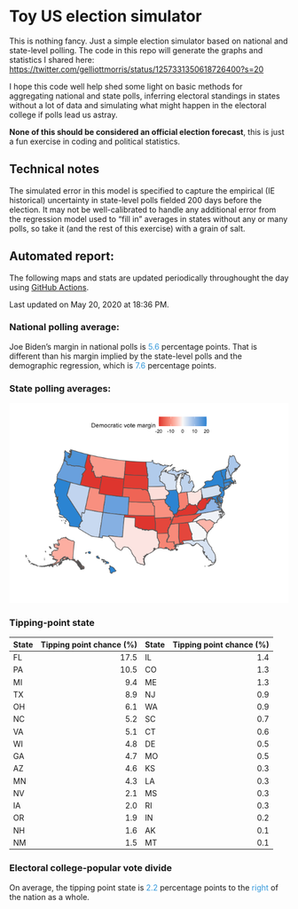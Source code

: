 Toy US election simulator
================

This is nothing fancy. Just a simple election simulator based on
national and state-level polling. The code in this repo will generate
the graphs and statistics I shared here:
<https://twitter.com/gelliottmorris/status/1257331350618726400?s=20>

I hope this code well help shed some light on basic methods for
aggregating national and state polls, inferring electoral standings in
states without a lot of data and simulating what might happen in the
electoral college if polls lead us astray.

**None of this should be considered an official election forecast**,
this is just a fun exercise in coding and political statistics.

## Technical notes

The simulated error in this model is specified to capture the empirical
(IE historical) uncertainty in state-level polls fielded 200 days before
the election. It may not be well-calibrated to handle any additional
error from the regression model used to “fill in” averages in states
without any or many polls, so take it (and the rest of this exercise)
with a grain of salt.

## Automated report:

The following maps and stats are updated periodically throughought the
day using [GitHub Actions](https://github.com/features/actions).

Last updated on May 20, 2020 at 18:36 PM.

### National polling average:

Joe Biden’s margin in national polls is
<span style="color: #3498DB;">5.6</span> percentage points. That is
different than his margin implied by the state-level polls and the
demographic regression, which is
<span style="color: #3498DB;">7.6</span> percentage points.

### State polling averages:

![](README_files/figure-gfm/unnamed-chunk-2-1.png)<!-- -->

### Tipping-point state

| State | Tipping point chance (%) | State | Tipping point chance (%) |
| :---- | -----------------------: | :---- | -----------------------: |
| FL    |                     17.5 | IL    |                      1.4 |
| PA    |                     10.5 | CO    |                      1.3 |
| MI    |                      9.4 | ME    |                      1.3 |
| TX    |                      8.9 | NJ    |                      0.9 |
| OH    |                      6.1 | WA    |                      0.9 |
| NC    |                      5.2 | SC    |                      0.7 |
| VA    |                      5.1 | CT    |                      0.6 |
| WI    |                      4.8 | DE    |                      0.5 |
| GA    |                      4.7 | MO    |                      0.5 |
| AZ    |                      4.6 | KS    |                      0.3 |
| MN    |                      4.3 | LA    |                      0.3 |
| NV    |                      2.1 | MS    |                      0.3 |
| IA    |                      2.0 | RI    |                      0.3 |
| OR    |                      1.9 | IN    |                      0.2 |
| NH    |                      1.6 | AK    |                      0.1 |
| NM    |                      1.5 | MT    |                      0.1 |

### Electoral college-popular vote divide

On average, the tipping point state is
<span style="color: #3498DB;">2.2</span> percentage points to the
<span style="color: #3498DB;">right</span> of the nation as a whole.
